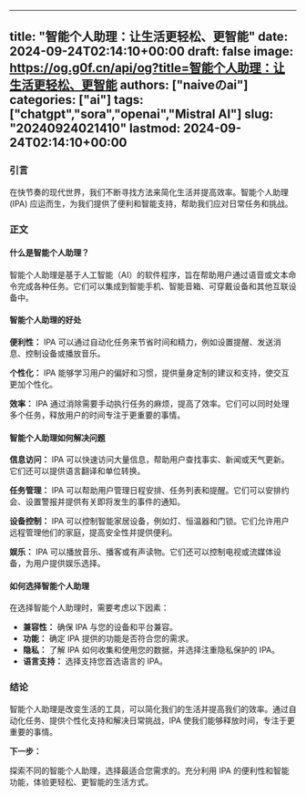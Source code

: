 
---
title: "智能个人助理：让生活更轻松、更智能"
date: 2024-09-24T02:14:10+00:00
draft: false
image: https://og.g0f.cn/api/og?title=智能个人助理：让生活更轻松、更智能
authors: ["naiveのai"]
categories: ["ai"]
tags: ["chatgpt","sora","openai","Mistral AI"]
slug: "20240924021410"
lastmod: 2024-09-24T02:14:10+00:00
---
### 引言

在快节奏的现代世界，我们不断寻找方法来简化生活并提高效率。智能个人助理 (IPA) 应运而生，为我们提供了便利和智能支持，帮助我们应对日常任务和挑战。

### 正文

#### 什么是智能个人助理？

智能个人助理是基于人工智能（AI）的软件程序，旨在帮助用户通过语音或文本命令完成各种任务。它们可以集成到智能手机、智能音箱、可穿戴设备和其他互联设备中。

#### 智能个人助理的好处

**便利性：** IPA 可以通过自动化任务来节省时间和精力，例如设置提醒、发送消息、控制设备或播放音乐。

**个性化：** IPA 能够学习用户的偏好和习惯，提供量身定制的建议和支持，使交互更加个性化。

**效率：** IPA 通过消除需要手动执行任务的麻烦，提高了效率。它们可以同时处理多个任务，释放用户的时间专注于更重要的事情。

#### 智能个人助理如何解决问题

**信息访问：** IPA 可以快速访问大量信息，帮助用户查找事实、新闻或天气更新。它们还可以提供语言翻译和单位转换。

**任务管理：** IPA 可以帮助用户管理日程安排、任务列表和提醒。它们可以安排约会、设置警报并提供有关即将发生的事件的通知。

**设备控制：** IPA 可以控制智能家居设备，例如灯、恒温器和门锁。它们允许用户远程管理他们的家庭，提高安全性并提供便利。

**娱乐：** IPA 可以播放音乐、播客或有声读物。它们还可以控制电视或流媒体设备，为用户提供娱乐选择。

#### 如何选择智能个人助理

在选择智能个人助理时，需要考虑以下因素：

* **兼容性：** 确保 IPA 与您的设备和平台兼容。
* **功能：** 确定 IPA 提供的功能是否符合您的需求。
* **隐私：** 了解 IPA 如何收集和使用您的数据，并选择注重隐私保护的 IPA。
* **语言支持：** 选择支持您首选语言的 IPA。

### 结论

智能个人助理是改变生活的工具，可以简化我们的生活并提高我们的效率。通过自动化任务、提供个性化支持和解决日常挑战，IPA 使我们能够释放时间，专注于更重要的事情。

**下一步：**

探索不同的智能个人助理，选择最适合您需求的。充分利用 IPA 的便利性和智能功能，体验更轻松、更智能的生活方式。